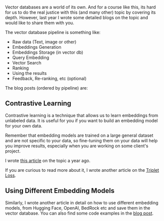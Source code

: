 Vector databases are a world of its own. And for a course like this, its hard for us to do the real justice with this (and many other) topic by covering its depth. 
However, last year I wrote some detailed blogs on the topic and would like to share them with you.

The vector database pipeline is something like:

- Raw data (Text, image or other)
- Embeddings Generation
- Embeddings Storage (in vector db)
- Query Embedding
- Vector Search
- Ranking
- Using the results
- Feedback, Re-ranking, etc (optional)

The blog posts (ordered by pipeline) are:

## Contrastive Learning

Contrastive learning is a technique that allows us to learn embeddings from unlabeled data.
It is useful for you if you want to build an embedding model for your own data. 

Remember that embedding models are trained on a large general dataset and are not specific to your data, so fine-tuning them on your data will help you improve results, especially when you are working on some client's project.

I wrote [this article](https://www.myscale.com/blog/what-is-contrastive-learning/#simclr) on the topic a year ago.

If you are curious to read more about it, I wrote another article on the [Triplet Loss](https://www.myscale.com/blog/what-is-triplet-loss/).

## Using Different Embedding Models

Similarly, I wrote another article in detail on how to use different embedding models, from Hugging Face, OpenAI, BedRock etc and save them in the vector database.
You can also find some code examples in the [blog post](https://www.myscale.com/blog/working-with-embedding-models-using-myscale/).

